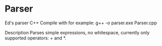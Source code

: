 # Parser
Ed's parser C++
Compile with for example:
g++ -o parser.exe Parser.cpp

Description
Parses simple expressions, no whitespace, currently only supported operators: + and *.
